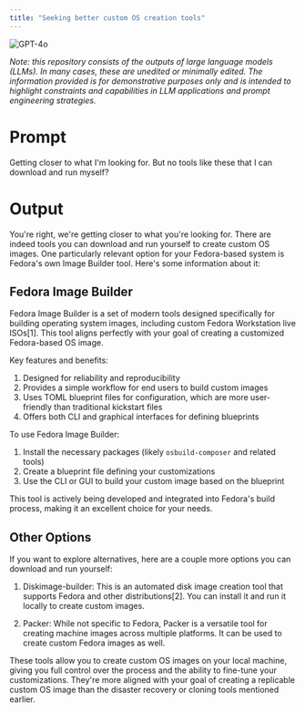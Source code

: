 ```yaml
---
title: "Seeking better custom OS creation tools"
---
```

![GPT-4o](https://img.shields.io/badge/GPT--4o-3333FF?style=for-the-badge&logo=openai&logoColor=white)



*Note: this repository consists of the outputs of large language models (LLMs). In many cases, these are unedited or minimally edited. The information provided is for demonstrative purposes only and is intended to highlight constraints and capabilities in LLM applications and prompt engineering strategies.*


# Prompt

Getting closer to what I'm looking for. But no tools like these that I can download and run myself?

# Output

You're right, we're getting closer to what you're looking for. There are indeed tools you can download and run yourself to create custom OS images. One particularly relevant option for your Fedora-based system is Fedora's own Image Builder tool. Here's some information about it:

## Fedora Image Builder

Fedora Image Builder is a set of modern tools designed specifically for building operating system images, including custom Fedora Workstation live ISOs[1]. This tool aligns perfectly with your goal of creating a customized Fedora-based OS image.

Key features and benefits:

1. Designed for reliability and reproducibility
2. Provides a simple workflow for end users to build custom images
3. Uses TOML blueprint files for configuration, which are more user-friendly than traditional kickstart files
4. Offers both CLI and graphical interfaces for defining blueprints

To use Fedora Image Builder:

1. Install the necessary packages (likely `osbuild-composer` and related tools)
2. Create a blueprint file defining your customizations
3. Use the CLI or GUI to build your custom image based on the blueprint

This tool is actively being developed and integrated into Fedora's build process, making it an excellent choice for your needs.

## Other Options

If you want to explore alternatives, here are a couple more options you can download and run yourself:

1. Diskimage-builder: This is an automated disk image creation tool that supports Fedora and other distributions[2]. You can install it and run it locally to create custom images.

2. Packer: While not specific to Fedora, Packer is a versatile tool for creating machine images across multiple platforms. It can be used to create custom Fedora images as well.

These tools allow you to create custom OS images on your local machine, giving you full control over the process and the ability to fine-tune your customizations. They're more aligned with your goal of creating a replicable custom OS image than the disaster recovery or cloning tools mentioned earlier.

 